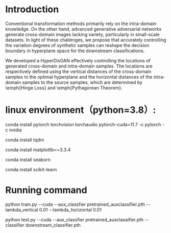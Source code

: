 # Introduction
Conventional transformation methods primarily rely on the intra-domain knowledge. On the other hand, advanced generative adversarial networks generate cross-domain images lacking variety, particularly in small-scale datasets. In light of these challenges, we propose that accurately controlling the variation degrees of synthetic samples can reshape the decision boundary in hyperplane space for the downstream classifications.

We developed a HyperDisGAN effectively controlling the locations of generated cross-domain and intra-domain samples. The locations are respectively defined using the vertical distances of the cross-domain samples to the optimal hyperplane and the horizontal distances of the intra-domain samples to the source samples, which are determined by \emph{Hinge Loss} and \emph{Pythagorean Theorem}.

# linux environment（python=3.8）:
conda install pytorch torchvision torchaudio pytorch-cuda=11.7 -c pytorch -c nvidia  

conda install tqdm  

conda install matplotlib==3.3.4  

conda install seaborn  

conda install scikit-learn  

# Running command
python train.py --cuda  --aux_classfier pretrained_auxclassifier.pth --lambda_vertical 0.01 --lambda_horizontal 0.01

python test.py --cuda  --aux_classfier pretrained_auxclassifier.pth --classifier downstream_classifier.pth
